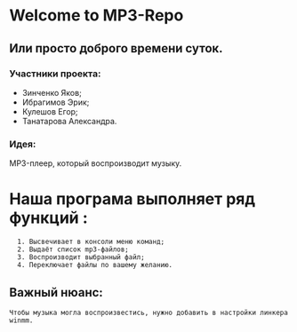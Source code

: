 #                           Welcome to MP3-Repo

## Или просто доброго времени суток. 

###  Участники проекта:

- Зинченко Яков;
- Ибрагимов Эрик;
- Кулешов Егор;
- Танатарова Александра.

### Идея: 

 MP3-плеер, который воспроизводит музыку.

# Наша програма выполняет ряд функций : 
      
      1. Высвечивает в консоли меню команд;
      2. Выдаёт список mp3-файлов;
      3. Воспроизводит выбранный файл;
      4. Переключает файлы по вашему желанию.
      
  ## Важный нюанс: 
    Чтобы музыка могла воспроизвестись, нужно добавить в настройки линкера winmm.
